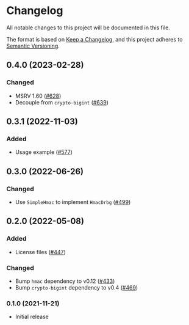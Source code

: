 # Changelog

All notable changes to this project will be documented in this file.

The format is based on [Keep a Changelog](https://keepachangelog.com/en/1.0.0/),
and this project adheres to [Semantic Versioning](https://semver.org/spec/v2.0.0.html).

## 0.4.0 (2023-02-28)

### Changed

- MSRV 1.60 ([#628])
- Decouple from `crypto-bigint` ([#639])

[#628]: https://github.com/RustCrypto/signatures/pull/628
[#639]: https://github.com/RustCrypto/signatures/pull/639

## 0.3.1 (2022-11-03)

### Added

- Usage example ([#577])

[#577]: https://github.com/RustCrypto/signatures/pull/577

## 0.3.0 (2022-06-26)

### Changed

- Use `SimpleHmac` to implement `HmacDrbg` ([#499])

[#499]: https://github.com/RustCrypto/signatures/pull/499

## 0.2.0 (2022-05-08)

### Added

- License files ([#447])

### Changed

- Bump `hmac` dependency to v0.12 ([#433])
- Bump `crypto-bigint` dependency to v0.4 ([#469])

[#433]: https://github.com/RustCrypto/signatures/pull/433
[#447]: https://github.com/RustCrypto/signatures/pull/447
[#469]: https://github.com/RustCrypto/signatures/pull/469

### 0.1.0 (2021-11-21)

- Initial release
